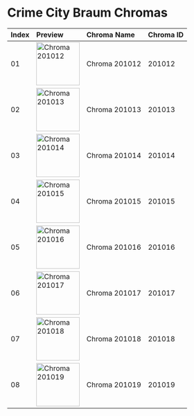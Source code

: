 # Crime City Braum Chromas

| Index | Preview | Chroma Name | Chroma ID |
|:---|:---|:---|:---|
| 01 | <img src='https://raw.communitydragon.org/latest/plugins/rcp-be-lol-game-data/global/default/v1/champion-chroma-images/201/201012.png' alt='Chroma 201012' width='100'> | Chroma 201012 | 201012 |
| 02 | <img src='https://raw.communitydragon.org/latest/plugins/rcp-be-lol-game-data/global/default/v1/champion-chroma-images/201/201013.png' alt='Chroma 201013' width='100'> | Chroma 201013 | 201013 |
| 03 | <img src='https://raw.communitydragon.org/latest/plugins/rcp-be-lol-game-data/global/default/v1/champion-chroma-images/201/201014.png' alt='Chroma 201014' width='100'> | Chroma 201014 | 201014 |
| 04 | <img src='https://raw.communitydragon.org/latest/plugins/rcp-be-lol-game-data/global/default/v1/champion-chroma-images/201/201015.png' alt='Chroma 201015' width='100'> | Chroma 201015 | 201015 |
| 05 | <img src='https://raw.communitydragon.org/latest/plugins/rcp-be-lol-game-data/global/default/v1/champion-chroma-images/201/201016.png' alt='Chroma 201016' width='100'> | Chroma 201016 | 201016 |
| 06 | <img src='https://raw.communitydragon.org/latest/plugins/rcp-be-lol-game-data/global/default/v1/champion-chroma-images/201/201017.png' alt='Chroma 201017' width='100'> | Chroma 201017 | 201017 |
| 07 | <img src='https://raw.communitydragon.org/latest/plugins/rcp-be-lol-game-data/global/default/v1/champion-chroma-images/201/201018.png' alt='Chroma 201018' width='100'> | Chroma 201018 | 201018 |
| 08 | <img src='https://raw.communitydragon.org/latest/plugins/rcp-be-lol-game-data/global/default/v1/champion-chroma-images/201/201019.png' alt='Chroma 201019' width='100'> | Chroma 201019 | 201019 |
